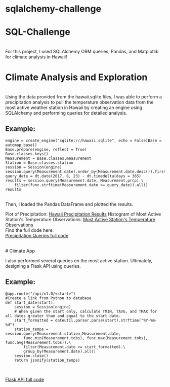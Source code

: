 # sqlalchemy-challenge
# SQL-Challenge
<br>
For this project, I used SQLAlchemy ORM queries, Pandas, and Matplotlib for climate analysis in Hawaii!
<br>

# Climate Analysis and Exploration
<br>
Using the data provided from the hawaii.sqlite files, I was able to perform a precipitation analysis to pull the temperature observation data from the most active weather station in Hawaii by creating an engine using SQLAlchemy and performing queries for detailed analysis.
<br>

## Example:

```
engine = create_engine("sqlite:///hawaii.sqlite", echo = False)Base = automap_base()
Base.prepare(engine, reflect = True)
Base.classes.keys()
Measurement = Base.classes.measurement
Station = Base.classes.station
session = Session(engine)
session.query(Measurement.date).order_by(Measurement.date.desc()).first()
query_date = dt.date(2017, 8, 23) - dt.timedelta(days = 365)
results = session.query(Measurement.date, Measurement.prcp).\
    filter(func.strftime(Measurement.date >= query_date)).all()
results
````

<br>
Then, I loaded the Pandas DataFrame and plotted the results.
<br>

Plot of Precipitation:
[Hawaii Precipitation Results](https://github.com/yperez0914/sqlalchemy-challenge/blob/main/precipitation.png)
Histogram of Most Active Station's Temperature Observations:
[Most Active Station's Temperature Observations](https://github.com/yperez0914/sqlalchemy-challenge/blob/main/Active_Station_Temp.png)
<br>
Find the full dode here: <br>
[Precipitation Queries full code](https://github.com/yperez0914/sqlalchemy-challenge/blob/main/HI_Climate.ipynb)
<br>

<br>
# Climate App
<br>

I also performed several queries on the most active station. Ultimately, designing a Flask API using queries.
<br>

## Example: 

```
@app.route("/api/v1.0/<start>")
#Create a link from Python to database
def start_date(start):
    session = Session(engine)
    # When given the start only, calculate TMIN, TAVG, and TMAX for all dates greater than and equal to the start date.
    start_formatted = dateutil.parser.parse(start).strftime("%Y-%m-%d")
    station_temps = session.query(Measurement.station,Measurement.date,
        func.min(Measurement.tobs), func.max(Measurement.tobs), func.avg(Measurement.tobs)).\
        filter(Measurement.date >= start_formatted).\
        group_by(Measurement.date).all()
    session.close()
    return jsonify(station_temps)
````

<br>

[Flask API full code](https://github.com/yperez0914/sqlalchemy-challenge/blob/main/app.py)
<br>
